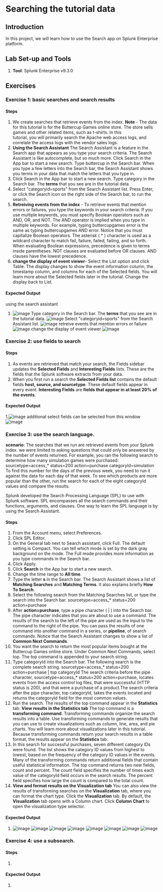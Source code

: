 # Searching the tutorial data

## Introduction

In this project, we will learn how to use the Search app on Splunk Enterprise platform.

## Lab Set-up and Tools

1. **Tool**: Splunk Enterprise v9.3.0

## Exercises

### Exercise 1: basic searches and search results

#### Steps

1. We create searches that retrieve events from the index.
   **Note** - The data for this tutorial is for the Buttercup Games online store. The store sells games and other related items, such as t-shirts. In this     
   tutorial, you will primarily search the Apache web access logs, and correlate the access logs with the vendor sales logs.
2. **Using the Search Assistant**
The Search Assistant is a feature in the Search app that appears as you type your search criteria. The Search Assistant is like autocomplete, but so much more.
Click Search in the App bar to start a new search.
Type buttercup in the Search bar.
When you type a few letters into the Search bar, the Search Assistant shows you terms in your data that match the letters that you type in.
3. Click Search in the App bar to start a new search.
Type category in the Search bar. The **terms** that you see are in the tutorial data.
4. Select "categoryid=sports" from the Search Assistant list.
Press Enter, or click the Search icon on the right side of the Search bar, to run the search.
5. **Retreiving events from the index** - To retrieve events that mention errors or failures, you type the keywords in your search criteria. If you use multiple keywords, you must specify Boolean operators such as AND, OR, and NOT.
The AND operator is implied when you type in multiple keywords.
For example, typing buttercupgames error is the same as typing buttercupgames AND error.
Notice that you must capitalize Boolean operators. The asterisk ( * ) character is used as a wildcard character to match fail, failure, failed, failing, and so forth. When evaluating Boolean expressions, precedence is given to terms inside parentheses. NOT clauses are evaluated before OR clauses. AND clauses have the lowest precedence.
6. **change the display of event viewer**- Select the List option and click Table.
The display changes to show the event information column, the timestamp column, and columns for each of the Selected fields. You will learn more about the Selected fields later in the tutorial.
Change the display back to List.
   
#### Expected Output
using the search assistant
1. ![image](https://github.com/user-attachments/assets/8d2139b9-271b-4ea0-bccc-3a7d22215753)
Type category in the Search bar. The **terms** that you see are in the tutorial data.
![image](https://github.com/user-attachments/assets/7137d2dd-2098-448c-884f-f449dda47731)
Select "categoryid=sports" from the Search Assistant list.
![image](https://github.com/user-attachments/assets/76879412-8a44-4d71-bb11-a6a97c2a2316)
retreive events that mention errors or failure
![image](https://github.com/user-attachments/assets/d2754e42-5f20-4c72-b391-dc3fbde38809)
change the display of event viewer
![image](https://github.com/user-attachments/assets/4f03400f-4cf8-4cfa-af76-cab578ff76fa)


### Exercise 2: use fields to search

#### Steps

1. As events are retrieved that match your search, the Fields sidebar updates the **Selected Fields** and **Interesting Fields** lists. These are the fields that the Splunk software extracts from your data.
2. When you first run a search the **Selected Fields list** contains the default fields **host, source, and sourcetype**. These default fields appear in every event.
**Interesting Fields** are **fields that appear in at least 20% of the events**.

#### Expected Output

1.![image](https://github.com/user-attachments/assets/d5af0659-bab7-46db-a54f-a2699af8e2b8)
additional select fields can be selected from this window
![image](https://github.com/user-attachments/assets/d1d8eee6-52f1-44a9-8261-e520c234baab)


### Exercise 3: use the search language.

**scenario**: The searches that we run are retrieved events from your Splunk index. we were limited to asking questions that could only be answered by the number of events returned.
For example, you ran the following search to determine how many simulation games were purchased:
sourcetype=access_* status=200 action=purchase categoryId=simulation
To find this number for the days of the previous week, you need to run it against the data for each day of that week. To see which products are more popular than the other, run the search for each of the eight categoryId values and compare the results.

Splunk developed the Search Processing Language (SPL) to use with Splunk software. SPL encompasses all the search commands and their functions, arguments, and clauses. One way to learn the SPL language is by using the Search Assistant.


#### Steps

1. From the Account menu, select Preferences.
2. Click SPL Editor.
3. On the General tab next to Search assistant, click Full.
  The default setting is Compact. You can tell which mode is set by the dark gray background on the mode. The Full mode provides more information as you type commands in the Search bar.
4. Click Apply.
5. Click **Search** in the App bar to start a new search.
6. Change the time range to **All time**.
7. Type the letter **s** in the Search bar.
   The Search Assistant shows a list of **Matching Searches** and **Matching Terms**. It also explains briefly **How To Search**.
8. Select the following search from the Matching Searches list, or type the search into the Search bar.
   sourcetype=access_* status=200 action=purchase
9. After **action=purchase**, type a pipe character ( | ) into the Search bar.
   The pipe character indicates that you are about to use a command. The results of the search to the left of the pipe are used as the input to the command to the right of the pipe. You can pass the results of one   
   command into another command in a series, or **pipeline**, of search commands.
   Notice that the Search Assistant changes to show a list of **Common Next Commands**.
10. You want the search to return the most popular items bought at the Buttercup Games online store.
    Under Common Next Commands, select top.
    The top command is appended to your search string.
11. Type categoryId into the Search bar.
    The following search is the complete search string.
    sourcetype=access_* status=200 action=purchase | top categoryId
    The search criteria before the pipe character, sourcetype=access_* status=200 action=purchase, locates events from the access control log files, that were successful (HTTP status is 200), and that were a purchase of     a product.The search criteria after the pipe character, top categoryId, takes the events located and returns the categoryId field for the most common values.
12. Run the search.
    The results of the top command appear in the **Statistics** tab.
    **View results in the Statistics tab**
    The top command is a **transforming command**. Transforming commands organize the search results into a table. Use transforming commands to generate results that you can use to create visualizations such as column,      line, area, and pie charts. You will learn more about visualizations later in this tutorial.
    Because transforming commands return your search results in a table format, the results appear on the **Statistics** tab.
13. In this search for successful purchases, seven different category IDs were found. The list shows the category ID values from highest to lowest, based on the frequency of the category ID values in the events.
    Many of the transforming commands return additional fields that contain useful statistical information. The top command returns two new fields, count and percent.
    The count field specifies the number of times each value of the categoryId field occurs in the search results.
    The percent field specifies how large the count is compared to the total count.
14. **View and format results on the Visualization tab**
    You can also view the results of transforming searches on the **Visualization** tab, where you can format the chart type.
    Click the **Visualization** tab.
    By default, the **Visualization** tab opens with a Column chart.
    Click **Column Chart** to open the visualization type selector.
    
#### Expected Output

1. ![image](https://github.com/user-attachments/assets/871bd41b-6631-49e4-bcb0-35a38bef1342)
   ![image](https://github.com/user-attachments/assets/6ee45260-7bc9-4878-9129-9b92f403bc95)
   ![image](https://github.com/user-attachments/assets/d745ced6-7556-4e84-848c-e1d6be17df15)
   ![image](https://github.com/user-attachments/assets/9e3f0b58-7755-4e77-9024-346e29b19165)
   ![image](https://github.com/user-attachments/assets/65447464-8e5f-46ca-9386-e934721eaa66)
   ![image](https://github.com/user-attachments/assets/24fb826b-f50f-4b89-87a8-1b13b09fea3c)
   ![image](https://github.com/user-attachments/assets/c3f0dcfd-1fba-4248-b89e-507acbdc203b)
   ![image](https://github.com/user-attachments/assets/d9b9b85b-881f-40c1-8fbe-37bf4a9650c3)





### Exercise 4: use a subsearch.

#### Steps

1. 


#### Expected Output

1.


